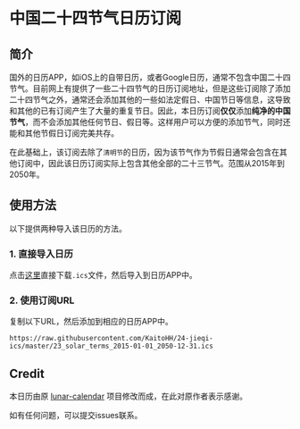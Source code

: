 # 中国二十四节气日历订阅

## 简介
国外的日历APP，如iOS上的自带日历，或者Google日历，通常不包含中国二十四节气。目前网上有提供了一些二十四节气的日历订阅地址，但是这些订阅除了添加二十四节气之外，通常还会添加其他的一些如法定假日、中国节日等信息，这导致和其他的已有订阅产生了大量的重复节日。因此，本日历订阅**仅仅**添加**纯净的中国节气**，而不会添加其他任何节日、假日等。这样用户可以方便的添加节气，同时还能和其他节假日订阅完美共存。

在此基础上，该订阅去除了`清明节`的日历，因为该节气作为节假日通常会包含在其他订阅中，因此该日历订阅实际上包含其他全部的二十三节气。范围从2015年到2050年。

## 使用方法
以下提供两种导入该日历的方法。

### 1. 直接导入日历
点击[这里](https://github.com/KaitoHH/24-jieqi-ics/releases/download/23_solar_terms_2015-01-01_2050-12-31/23_solar_terms_2015-01-01_2050-12-31.ics)直接下载`.ics`文件，然后导入到日历APP中。

### 2. 使用订阅URL
复制以下URL，然后添加到相应的日历APP中。
```
https://raw.githubusercontent.com/KaitoHH/24-jieqi-ics/master/23_solar_terms_2015-01-01_2050-12-31.ics
```

## Credit
本日历由原 [lunar-calendar](https://github.com/infinet/lunar-calendar) 项目修改而成，在此对原作者表示感谢。

如有任何问题，可以提交issues联系。